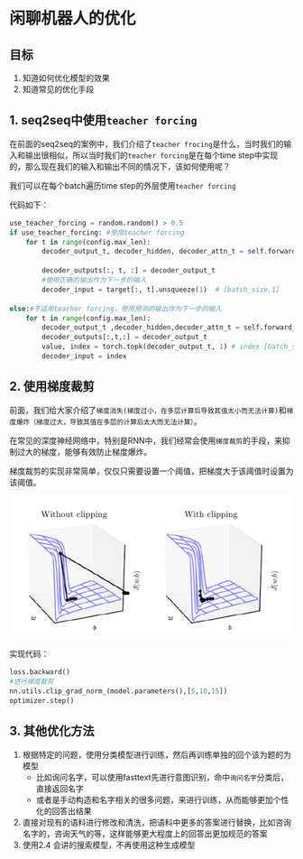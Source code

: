 # 闲聊机器人的优化

## 目标

1. 知道如何优化模型的效果
2. 知道常见的优化手段



## 1. seq2seq中使用`teacher forcing`

在前面的seq2seq的案例中，我们介绍了`teacher frocing`是什么，当时我们的输入和输出很相似，所以当时我们的`teacher forcing`是在每个time step中实现的，那么现在我们的输入和输出不同的情况下，该如何使用呢？

我们可以在每个batch遍历time step的外层使用`teacher forcing`

代码如下：

```python
use_teacher_forcing = random.random() > 0.5
if use_teacher_forcing: #使用teacher forcing
    for t in range(config.max_len):
        decoder_output_t, decoder_hidden, decoder_attn_t = self.forward_step(decoder_input, decoder_hidden,
                                                                             encoder_outputs)
        decoder_outputs[:, t, :] = decoder_output_t
        #使用正确的输出作为下一步的输入
        decoder_input = target[:, t].unsqueeze(1)  # [batch_size,1]

else:#不适用teacher forcing，使用预测的输出作为下一步的输入
    for t in range(config.max_len):
        decoder_output_t ,decoder_hidden,decoder_attn_t = self.forward_step(decoder_input,decoder_hidden,encoder_outputs)
        decoder_outputs[:,t,:] = decoder_output_t
        value, index = torch.topk(decoder_output_t, 1) # index [batch_size,1]
        decoder_input = index
```

## 2. 使用梯度裁剪

前面，我们给大家介绍了`梯度消失(梯度过小，在多层计算后导致其值太小而无法计算)`和`梯度爆炸（梯度过大，导致其值在多层的计算后太大而无法计算）`。

在常见的深度神经网络中，特别是RNN中，我们经常会使用`梯度裁剪`的手段，来抑制过大的梯度，能够有效防止梯度爆炸。

梯度裁剪的实现非常简单，仅仅只需要设置一个阈值，把梯度大于该阈值时设置为该阈值。

![](../images/2.3/grad_clip.png)

实现代码：

```python
loss.backward()
#进行梯度裁剪
nn.utils.clip_grad_norm_(model.parameters(),[5,10,15])
optimizer.step()
```

## 3. 其他优化方法

1. 根据特定的问题，使用分类模型进行训练，然后再训练单独的回个该为题的为模型
   - 比如询问名字，可以使用fasttext先进行意图识别，命中`询问名字`分类后，直接返回名字
   - 或者是手动构造和名字相关的很多问题，来进行训练，从而能够更加个性化的回答出结果
2. 直接对现有的语料进行修改和清洗，把语料中更多的答案进行替换，比如咨询名字的，咨询天气的等，这样能够更大程度上的回答出更加规范的答案
3. 使用2.4 会讲的搜索模型，不再使用这种生成模型